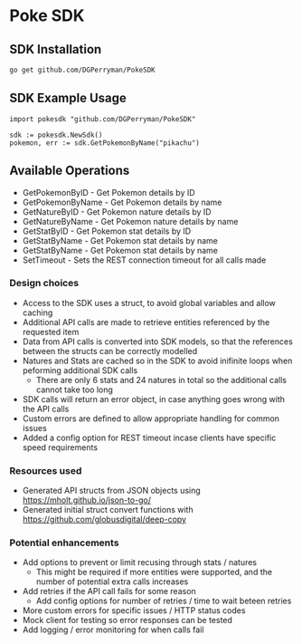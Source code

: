 # Poke SDK

<!-- Start SDK Installation -->
## SDK Installation

```bash
go get github.com/DGPerryman/PokeSDK
```
<!-- End SDK Installation -->

## SDK Example Usage
<!-- Start SDK Example Usage -->
```golang
import pokesdk "github.com/DGPerryman/PokeSDK"

sdk := pokesdk.NewSdk()
pokemon, err := sdk.GetPokemonByName("pikachu")
```
<!-- End SDK Example Usage -->

<!-- Start SDK Available Operations -->
## Available Operations

* GetPokemonByID - Get Pokemon details by ID
* GetPokemonByName - Get Pokemon details by name
* GetNatureByID - Get Pokemon nature details by ID
* GetNatureByName - Get Pokemon nature details by name
* GetStatByID - Get Pokemon stat details by ID
* GetStatByName - Get Pokemon stat details by name
* GetStatByName - Get Pokemon stat details by name
* SetTimeout - Sets the REST connection timeout for all calls made

<!-- End SDK Available Operations -->

### Design choices
- Access to the SDK uses a struct, to avoid global variables and allow caching
- Additional API calls are made to retrieve entities referenced by the requested item
- Data from API calls is converted into SDK models, so that the references between the structs can be correctly modelled
- Natures and Stats are cached so in the SDK to avoid inifinite loops when peforming additional SDK calls
    - There are only 6 stats and 24 natures in total so the additional calls cannot take too long
- SDK calls will return an error object, in case anything goes wrong with the API calls
- Custom errors are defined to allow appropriate handling for common issues
- Added a config option for REST timeout incase clients have specific speed requirements

### Resources used
- Generated API structs from JSON objects using https://mholt.github.io/json-to-go/ 
- Generated initial struct convert functions with https://github.com/globusdigital/deep-copy 

### Potential enhancements
- Add options to prevent or limit recusing through stats / natures
    - This might be required if more entities were supported, and the number of potential extra calls increases
- Add retries if the API call fails for some reason
    - Add config options for number of retries / time to wait beteen retries
- More custom errors for specific issues / HTTP status codes
- Mock client for testing so error responses can be tested
- Add logging / error monitoring for when calls fail
